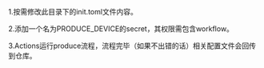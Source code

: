 1.按需修改此目录下的init.toml文件内容。

2.添加一个名为PRODUCE_DEVICE的secret，其权限需包含workflow。

3.Actions运行produce流程，流程完毕（如果不出错的话）相关配置文件会回传到仓库。
